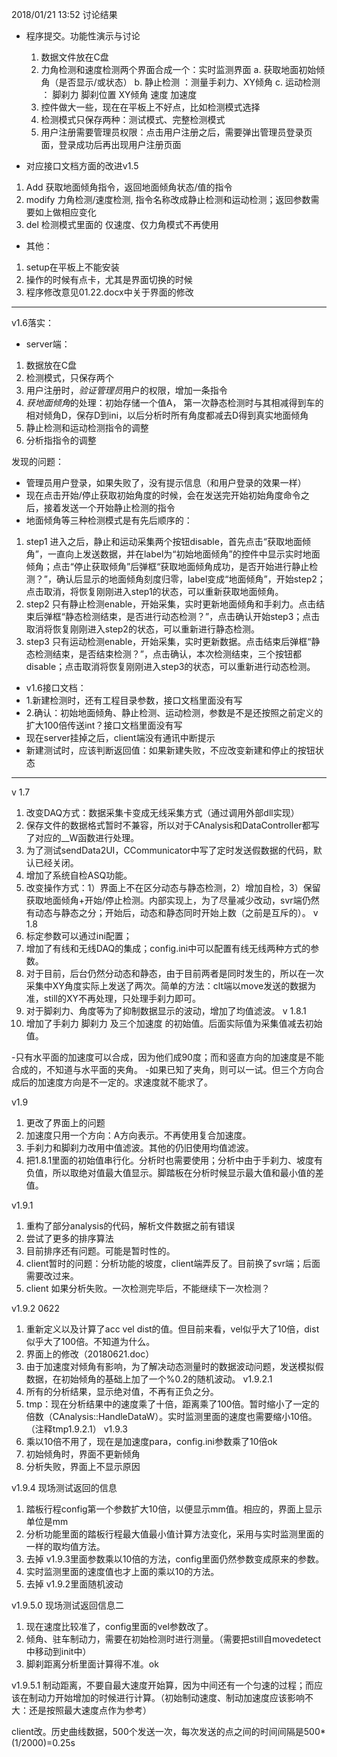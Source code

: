 2018/01/21 13:52  讨论结果

- 程序提交。功能性演示与讨论
  1. 数据文件放在C盘
  2. 力角检测和速度检测两个界面合成一个：实时监测界面
      a. 获取地面初始倾角（是否显示/或状态）
      b. 静止检测 ：测量手刹力、XY倾角
      c. 运动检测 ： 脚刹力  脚刹位置 XY倾角 速度 加速度  
  3. 控件做大一些，现在在平板上不好点，比如检测模式选择
  4. 检测模式只保存两种：测试模式、完整检测模式
  5. 用户注册需要管理员权限：点击用户注册之后，需要弹出管理员登录页面，登录成功后再出现用户注册页面

- 对应接口文档方面的改进v1.5
1. Add  获取地面倾角指令，返回地面倾角状态/值的指令
2. modify 
 力角检测/速度检测, 指令名称改成静止检测和运动检测；返回参数需要如上做相应变化
3. del
 检测模式里面的 仅速度、仅力角模式不再使用

- 其他：
1. setup在平板上不能安装
2. 操作的时候有点卡，尤其是界面切换的时候
3. 程序修改意见01.22.docx中关于界面的修改

--------------------
v1.6落实：
- server端：
1. 数据放在C盘
2. 检测模式，只保存两个
3. 用户注册时，*验证管理员*用户的权限，增加一条指令
4. *获地面倾角*的处理：初始存储一个值A， 第一次静态检测时与其相减得到车的相对倾角D，保存D到ini，以后分析时所有角度都减去D得到真实地面倾角
5. 静止检测和运动检测指令的调整
6. 分析指指令的调整

发现的问题：
- 管理员用户登录，如果失败了，没有提示信息（和用户登录的效果一样）
- 现在点击开始/停止获取初始角度的时候，会在发送完开始初始角度命令之后，接着发送一个开始静止检测的指令
- 地面倾角等三种检测模式是有先后顺序的：
1. step1 进入之后，静止和运动采集两个按钮disable，首先点击“获取地面倾角”，一直向上发送数据，并在label为“初始地面倾角”的控件中显示实时地面倾角；点击“停止获取倾角”后弹框“获取地面倾角成功，是否开始进行静止检测？”，确认后显示的地面倾角刻度归零，label变成“地面倾角”，开始step2；点击取消，将恢复刚刚进入step1的状态，可以重新获取地面倾角。
2. step2 只有静止检测enable，开始采集，实时更新地面倾角和手刹力。点击结束后弹框“静态检测结束，是否进行动态检测？”，点击确认开始step3；点击取消将恢复刚刚进入step2的状态，可以重新进行静态检测。
3. step3 只有运动检测enable，开始采集，实时更新数据。点击结束后弹框“静态检测结束，是否结束检测？”，点击确认，本次检测结束，三个按钮都disable；点击取消将恢复刚刚进入step3的状态，可以重新进行动态检测。
- v1.6接口文档：
- 1.新建检测时，还有工程目录参数，接口文档里面没有写
- 2.确认：初始地面倾角、静止检测、运动检测，参数是不是还按照之前定义的扩大100倍传送int？接口文档里面没有写
- 现在server挂掉之后，client端没有通讯中断提示
- 新建测试时，应该判断返回值：如果新建失败，不应改变新建和停止的按钮状态


-----
v 1.7  
1. 改变DAQ方式：数据采集卡变成无线采集方式（通过调用外部dll实现）
2. 保存文件的数据格式暂时不兼容，所以对于CAnalysis和DataController都写了对应的__W函数进行处理。
3. 为了测试sendData2UI，CCommunicator中写了定时发送假数据的代码，默认已经关闭。
4. 增加了系统自检ASQ功能。
5. 改变操作方式：1）界面上不在区分动态与静态检测，2）增加自检，3）保留获取地面倾角+开始/停止检测。内部实现上，为了尽量减少改动，svr端仍然有动态与静态之分；开始后，动态和静态同时开始上数（之前是互斥的）。
v 1.8
1. 标定参数可以通过ini配置；
2. 增加了有线和无线DAQ的集成；config.ini中可以配置有线无线两种方式的参数。
3. 对于目前，后台仍然分动态和静态，由于目前两者是同时发生的，所以在一次采集中XY角度实际上发送了两次。简单的方法：clt端以move发送的数据为准，still的XY不再处理，只处理手刹力即可。
4. 对于脚刹力、角度等为了抑制数据显示的波动，增加了均值滤波。
v 1.8.1
1. 增加了手刹力 脚刹力 及三个加速度 的初始值。后面实际值为采集值减去初始值。

-只有水平面的加速度可以合成，因为他们成90度；而和竖直方向的加速度是不能合成的，不知道与水平面的夹角。
-如果已知了夹角，则可以一试。但三个方向合成后的加速度方向是不一定的。求速度就不能求了。

v1.9
1. 更改了界面上的问题
2. 加速度只用一个方向：A方向表示。不再使用复合加速度。
3. 手刹力和脚刹力改用中值滤波。其他的仍旧使用均值滤波。
4. 把1.8.1里面的初始值串行化。分析时也需要使用；分析中由于手刹力、坡度有负值，所以取绝对值最大值显示。脚踏板在分析时候显示最大值和最小值的差值。

v1.9.1
1. 重构了部分analysis的代码，解析文件数据之前有错误
2. 尝试了更多的排序算法
3. 目前排序还有问题。可能是暂时性的。
4. client暂时的问题：分析功能的坡度，client端弄反了。目前换了svr端；后面需要改过来。
5. client 如果分析失败。一次检测完毕后，不能继续下一次检测？

v1.9.2 0622
1. 重新定义以及计算了acc vel dist的值。但目前来看，vel似乎大了10倍，dist似乎大了100倍。不知道为什么。
2. 界面上的修改（20180621.doc）
3. 由于加速度对倾角有影响，为了解决动态测量时的数据波动问题，发送模拟假数据，在初始倾角的基础上加了一个%0.2的随机波动。
v1.9.2.1
1. 所有的分析结果，显示绝对值，不再有正负之分。
2. tmp：现在分析结果中的速度乘了十倍，距离乘了100倍。暂时缩小了一定的倍数（CAnalysis::HandleDataW）。实时监测里面的速度也需要缩小10倍。（注释tmp1.9.2.1）
v1.9.3
1. 乘以10倍不用了，现在是加速度para，config.ini参数乘了10倍ok
2. 初始倾角时，界面不更新倾角
3. 分析失败，界面上不显示原因

v1.9.4 现场测试返回的信息
1. 踏板行程config第一个参数扩大10倍，以便显示mm值。相应的，界面上显示单位是mm
2. 分析功能里面的踏板行程最大值最小值计算方法变化，采用与实时监测里面的一样的取均值方法。
3. 去掉 v1.9.3里面参数乘以10倍的方法，config里面仍然参数变成原来的参数。
4. 实时监测里面的速度值也才上面的乘以10的方法。
5. 去掉 v1.9.2里面随机波动

v1.9.5.0 现场测试返回信息二
1. 现在速度比较准了，config里面的vel参数改了。
2. 倾角、驻车制动力，需要在初始检测时进行测量。（需要把still自movedetect中移动到init中）
3. 脚刹距离分析里面计算得不准。ok

v1.9.5.1
制动距离，不要自最大速度开始算，因为中间还有一个匀速的过程；而应该在制动力开始增加的时候进行计算。（初始制动速度、制动加速度应该影响不大：还是按照最大速度点作为参考）

client改。历史曲线数据，500个发送一次，每次发送的点之间的时间间隔是500*(1/2000)=0.25s
